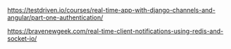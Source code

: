 https://testdriven.io/courses/real-time-app-with-django-channels-and-angular/part-one-authentication/



https://bravenewgeek.com/real-time-client-notifications-using-redis-and-socket-io/